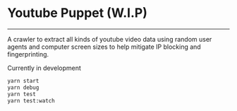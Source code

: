 # Youtube Puppet (W.I.P)
---
A crawler to extract all kinds of youtube video data using random user agents and computer screen sizes to help mitigate IP blocking and fingerprinting.

Currently in development


```bash
yarn start
yarn debug
yarn test
yarn test:watch

```

